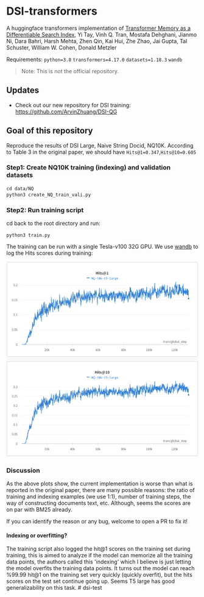 # DSI-transformers
A huggingface transformers implementation of [Transformer Memory as a Differentiable Search Index](https://arxiv.org/abs/2202.06991), Yi Tay, Vinh Q. Tran, Mostafa Dehghani, Jianmo Ni, Dara Bahri, Harsh Mehta, Zhen Qin, Kai Hui, Zhe Zhao, Jai Gupta, Tal Schuster, William W. Cohen, Donald Metzler

Requirements: `python=3.8` `transformers=4.17.0` `datasets=1.18.3` `wandb`
> Note: This is not the official repository.

## Updates
- Check out our new repository for DSI training: https://github.com/ArvinZhuang/DSI-QG

## Goal of this repository
Reproduce the results of DSI Large, Naive String Docid, NQ10K. According to Table 3 in the original paper, we should have `Hits@1=0.347`,`Hits@10=0.605`

### Step1: Create NQ10K training (indexing) and validation datasets

```
cd data/NQ
python3 create_NQ_train_vali.py
```

### Step2: Run training script
cd back to the root directory and run:

```
python3 train.py
```
The training can be run with a single Tesla-v100 32G GPU. We use [wandb](https://wandb.ai/site) to log the Hits scores during training:

![.im](hits_plots.png)


### Discussion

As the above plots show, the current implementation is worse than what is reported in the original paper, there are many possible reasons: the ratio of training and indexing examples (we use 1:1), number of training steps, the way of constructing documents text, etc. Although, seems the scores are on par with BM25 already.

If you can identify the reason or any bug, welcome to open a PR to fix it!

#### Indexing or overfitting?
The training script also logged the hit@1 scores on the training set during training, this is aimed to analyze if the model can memorize all the training data points, the authors called this 'indexing' which I believe is just letting the model overfits the training data points. It turns out the model can reach %99.99 hit@1 on the training set very quickly (quickly overfit), but the hits scores on the test set continue going up. Seems T5 large has good generalizability on this task.
#   d s i - t e s t 
 
 